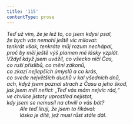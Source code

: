 ```yaml
---
title: '115'
contentType: prose
---
```


<section>

_Teď už vím, že je lež to, co jsem kdysi psal,  
že bych vás nemohl ještě víc milovat:  
tenkrát však, tenkráte můj rozum nechápal,  
proč by měl ještě výš plamen mé lásky vzplát.  
Vždyť když jsem uvážil, co všecko ničí Čas,  
co ruší příslibů, co mění zákonů,  
co zkazí nejlepších úmyslů a co krás,  
co svede největších duchů v kal všedních dnů,  
ach, když jsem poznal strach z Času a jeho škod,  
jak jsem měl neříci: „Teď vás mám nejvíc rád,“  
ve chvilce jistoty uprostřed nejistot,  
kdy jsem se nemusil na chvíli o vás bát?  
         Ale teď lituji, že jsem to říkával:  
         láska je dítě, jež musí růst stále dál._

</section>
